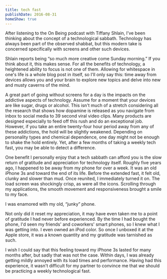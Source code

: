 ```yaml
---
title: tech fast
publishDate: 2016-08-31
homeShow: true
---
```


After listening to the On Being podcast with Tiffany Shlain, I’ve been thinking about the concept of a technological sabbath. Technology has always been part of the observed shabbat, but this modern take is concerned specifically with screens and other such devices.

Shlain reports being “so much more creative come Sunday morning.” If you think about it, this makes sense. For all the benefits of technology, a heightened ability to focus is not one of them. Allowing for whitespace in one's life is a whole blog post in itself, so I'll only say this: time away from devices allows you and your brain to explore new topics and delve into new and musty caverns of the mind.

A great part of going without screens for a day is the impacts on the addictive aspects of technology. Assume for a moment that your devices are like sugar, drugs or alcohol. This isn't much of a stretch considering all the research that shows how dopamine is released as you navigate from inbox to social media to 39 second viral video clips. Many products are designed especially to feed off this rush and do an exceptional job. However, if you take an entire twenty-four hour period away from any of these addictions, the hold will be slightly weakened. Depending on personality types and chemical dependence, one day might not be enough to shake the hold entirely. Yet, after a few months of taking a weekly tech fast, you may be able to detect a difference. 

One benefit I personally enjoy that a tech sabbath can afford you is the slow return of gratitude and appreciation for technology itself. Roughly five years ago, I happened to be away from my phone for over a week. It was an old iPhone 3s and toward the end of its life. Before the extended fast, it felt old, clunky and slower than mud. Once reunited, I immediately turned it on. The load screen was shockingly crisp, as were all the icons. Scrolling through my applications, the smooth movement and responsiveness brought a smile to my face.

I was enamored with my old, “junky” phone.

Not only did it reset my appreciation, it may have even taken me to a point of gratitude I had never before experienced. By the time I had bought the phone, I'd seen my friends' and coworkers' smart phones, so I knew what I was getting into. I even owned an iPod color. So once I unboxed it at the Apple store, it was a known quantity and my gratitude was tarnished as such.

I wish I could say that this feeling toward my iPhone 3s lasted for many months after, but sadly that was not the case. Within days, I was already getting mildly annoyed with its load times and performance. Having had this experience, it wasn't difficult for my partner to convince me that _we_ should be practicing a weekly technological fast.